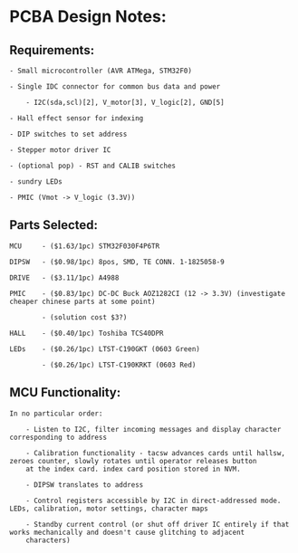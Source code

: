 # PCBA Design Notes:

## Requirements:
	- Small microcontroller (AVR ATMega, STM32F0)

	- Single IDC connector for common bus data and power

		- I2C(sda,scl)[2], V_motor[3], V_logic[2], GND[5]

	- Hall effect sensor for indexing

	- DIP switches to set address

	- Stepper motor driver IC

	- (optional pop) - RST and CALIB switches

	- sundry LEDs

	- PMIC (Vmot -> V_logic (3.3V))


## Parts Selected:
	MCU 	- ($1.63/1pc) STM32F030F4P6TR 

	DIPSW 	- ($0.98/1pc) 8pos, SMD, TE CONN. 1-1825058-9

	DRIVE 	- ($3.11/1pc) A4988

	PMIC 	- ($0.83/1pc) DC-DC Buck AOZ1282CI (12 -> 3.3V) (investigate cheaper chinese parts at some point)

			- (solution cost $3?)

	HALL 	- ($0.40/1pc) Toshiba TCS40DPR

	LEDs	- ($0.26/1pc) LTST-C190GKT (0603 Green)

			- ($0.26/1pc) LTST-C190KRKT (0603 Red)



## MCU Functionality:
	In no particular order:

		- Listen to I2C, filter incoming messages and display character corresponding to address

		- Calibration functionality - tacsw advances cards until hallsw, zeroes counter, slowly rotates until operator releases button 
		at the index card. index card position stored in NVM.
		
		- DIPSW translates to address
		
		- Control registers accessible by I2C in direct-addressed mode. LEDs, calibration, motor settings, character maps
		
		- Standby current control (or shut off driver IC entirely if that works mechanically and doesn't cause glitching to adjacent 
		characters)
